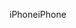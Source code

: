 <span data-ttu-id="294a0-101">iPhone</span><span class="sxs-lookup"><span data-stu-id="294a0-101">iPhone</span></span>
